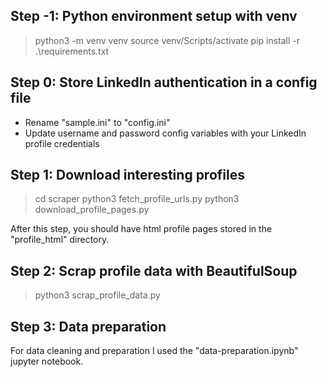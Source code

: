 
## Step -1: Python environment setup with venv
> python3 -m venv venv
> source venv/Scripts/activate
> pip install -r .\requirements.txt

## Step 0: Store LinkedIn authentication in a config file
- Rename "sample.ini" to "config.ini"
- Update username and password config variables with your LinkedIn profile credentials

## Step 1: Download interesting profiles
> cd scraper
> python3 fetch_profile_urls.py
> python3 download_profile_pages.py

After this step, you should have html profile pages stored in the "profile_html" directory.

## Step 2: Scrap profile data with BeautifulSoup
> python3 scrap_profile_data.py

## Step 3: Data preparation
For data cleaning and preparation I used the "data-preparation.ipynb" jupyter notebook.

